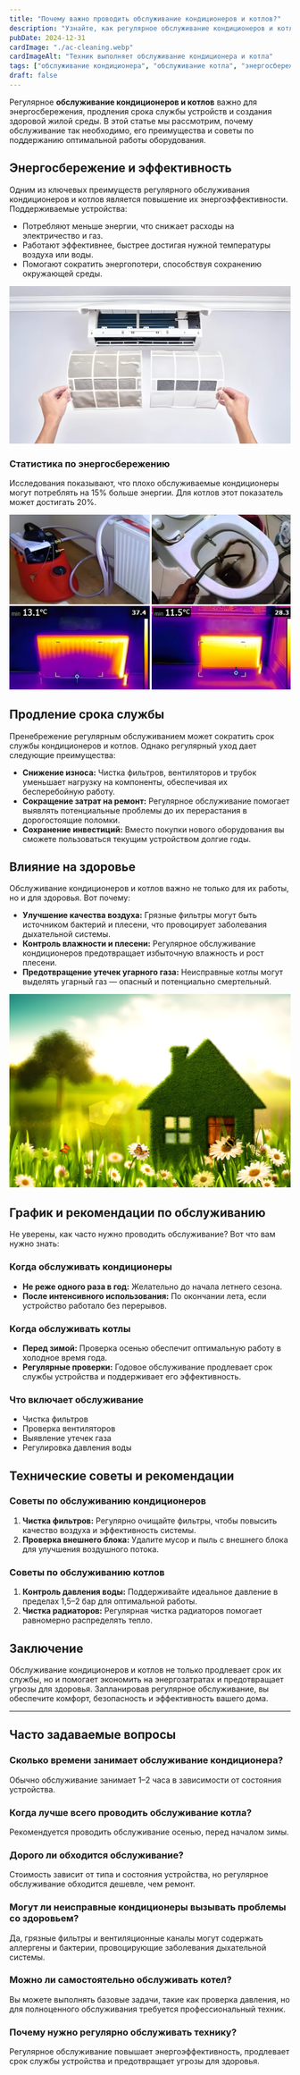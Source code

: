 ```yaml
---
title: "Почему важно проводить обслуживание кондиционеров и котлов?"
description: "Узнайте, как регулярное обслуживание кондиционеров и котлов помогает экономить энергию, продлить срок службы устройств и обеспечить здоровую окружающую среду."
pubDate: 2024-12-31
cardImage: "./ac-cleaning.webp"
cardImageAlt: "Техник выполняет обслуживание кондиционера и котла"
tags: ["обслуживание кондиционера", "обслуживание котла", "энергосбережение", "техническое обслуживание", "здоровье"]
draft: false
---
```


Регулярное **обслуживание кондиционеров и котлов** важно для энергосбережения, продления срока службы устройств и создания здоровой жилой среды. В этой статье мы рассмотрим, почему обслуживание так необходимо, его преимущества и советы по поддержанию оптимальной работы оборудования.

## Энергосбережение и эффективность

Одним из ключевых преимуществ регулярного обслуживания кондиционеров и котлов является повышение их энергоэффективности. Поддерживаемые устройства:

- Потребляют меньше энергии, что снижает расходы на электричество и газ.
- Работают эффективнее, быстрее достигая нужной температуры воздуха или воды.
- Помогают сократить энергопотери, способствуя сохранению окружающей среды.

![Пример чистого кондиционера](./clean-ac.webp)

### Статистика по энергосбережению

Исследования показывают, что плохо обслуживаемые кондиционеры могут потреблять на 15% больше энергии. Для котлов этот показатель может достигать 20%.

![Чистка котла для повышения эффективности](./boiler-cleaning.webp)

## Продление срока службы

Пренебрежение регулярным обслуживанием может сократить срок службы кондиционеров и котлов. Однако регулярный уход дает следующие преимущества:

- **Снижение износа:** Чистка фильтров, вентиляторов и трубок уменьшает нагрузку на компоненты, обеспечивая их бесперебойную работу.
- **Сокращение затрат на ремонт:** Регулярное обслуживание помогает выявлять потенциальные проблемы до их перерастания в дорогостоящие поломки.
- **Сохранение инвестиций:** Вместо покупки нового оборудования вы сможете пользоваться текущим устройством долгие годы.

## Влияние на здоровье

Обслуживание кондиционеров и котлов важно не только для их работы, но и для здоровья. Вот почему:

- **Улучшение качества воздуха:** Грязные фильтры могут быть источником бактерий и плесени, что провоцирует заболевания дыхательной системы.
- **Контроль влажности и плесени:** Регулярное обслуживание кондиционеров предотвращает избыточную влажность и рост плесени.
- **Предотвращение утечек угарного газа:** Неисправные котлы могут выделять угарный газ — опасный и потенциально смертельный.

![Здоровая среда благодаря правильному обслуживанию](./healthy-home.webp)

## График и рекомендации по обслуживанию

Не уверены, как часто нужно проводить обслуживание? Вот что вам нужно знать:

### Когда обслуживать кондиционеры

- **Не реже одного раза в год:** Желательно до начала летнего сезона.
- **После интенсивного использования:** По окончании лета, если устройство работало без перерывов.

### Когда обслуживать котлы

- **Перед зимой:** Проверка осенью обеспечит оптимальную работу в холодное время года.
- **Регулярные проверки:** Годовое обслуживание продлевает срок службы устройства и поддерживает его эффективность.

### Что включает обслуживание

- Чистка фильтров
- Проверка вентиляторов
- Выявление утечек газа
- Регулировка давления воды

## Технические советы и рекомендации

### Советы по обслуживанию кондиционеров

1. **Чистка фильтров:** Регулярно очищайте фильтры, чтобы повысить качество воздуха и эффективность системы.
2. **Проверка внешнего блока:** Удалите мусор и пыль с внешнего блока для улучшения воздушного потока.

### Советы по обслуживанию котлов

1. **Контроль давления воды:** Поддерживайте идеальное давление в пределах 1,5–2 бар для оптимальной работы.
2. **Чистка радиаторов:** Регулярная чистка радиаторов помогает равномерно распределять тепло.

## Заключение

Обслуживание кондиционеров и котлов не только продлевает срок их службы, но и помогает экономить на энергозатратах и предотвращает угрозы для здоровья. Запланировав регулярное обслуживание, вы обеспечите комфорт, безопасность и эффективность вашего дома.

---

## Часто задаваемые вопросы

### Сколько времени занимает обслуживание кондиционера?

Обычно обслуживание занимает 1–2 часа в зависимости от состояния устройства.

### Когда лучше всего проводить обслуживание котла?

Рекомендуется проводить обслуживание осенью, перед началом зимы.

### Дорого ли обходится обслуживание?

Стоимость зависит от типа и состояния устройства, но регулярное обслуживание обходится дешевле, чем ремонт.

### Могут ли неисправные кондиционеры вызывать проблемы со здоровьем?

Да, грязные фильтры и вентиляционные каналы могут содержать аллергены и бактерии, провоцирующие заболевания дыхательной системы.

### Можно ли самостоятельно обслуживать котел?

Вы можете выполнять базовые задачи, такие как проверка давления, но для полноценного обслуживания требуется профессиональный техник.

### Почему нужно регулярно обслуживать технику?

Регулярное обслуживание повышает энергоэффективность, продлевает срок службы устройства и предотвращает угрозы для здоровья.
